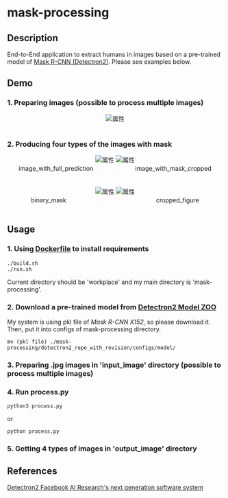 # mask-processing

## Description

End-to-End application to extract humans in images based on a pre-trained model of [Mask R-CNN (Detectron2)](https://github.com/facebookresearch/detectron2). Please see examples below.

## Demo

### 1. Preparing images (possible to process multiple images)

<div align="center">
<img src="https://github.com/hiroyasuakada/mask-processing/blob/master/demo/input_image/test.jpg" alt="属性" title="タイトル">
</div>

<br>

### 2. Producing four types of the images with mask

<div align="center">
<img src="https://github.com/hiroyasuakada/mask-processing/blob/master/demo/output_image/image_with_full_prediction/test.jpg" alt="属性">
<img src="https://github.com/hiroyasuakada/mask-processing/blob/master/demo/output_image/image_with_mask_cropped/test.jpg" alt="属性">
<div align="center">
image_with_full_prediction　　　　　　　image_with_mask_cropped
</div>

<br>
<br>

<img src="https://github.com/hiroyasuakada/mask-processing/blob/master/demo/output_image/binary_mask/test.jpg" alt="属性">
<img src="https://github.com/hiroyasuakada/mask-processing/blob/master/demo/output_image/cropped_figure/test.jpg" alt="属性">
<div align="center">
binary_mask　　　　　　　　　　　　　　　cropped_figure
</div>

</div>

<br>

## Usage

### 1. Using [Dockerfile](<https://github.com/hiroyasuakada/mask-processing/tree/master/docker_mask_processing/>) to install requirements

    ./build.sh
    ./run.sh

Current directory should be 'workplace' and my main directory is 'mask-processing'.

### 2. Download a pre-trained model from [Detectron2 Model ZOO](<https://github.com/facebookresearch/detectron2/blob/master/MODEL_ZOO.md/>) 

My system is using pkl file of *Mask R-CNN X152*, so please download it. 
Then, put it into configs of mask-processing directory.

    mv (pkl file) ./mask-processing/detectron2_repo_with_revision/configs/model/

### 3. Preparing .jpg images in 'input_image' directory (possible to process multiple images)

### 4. Run process.py

    python3 process.py
    
or
    
    python process.py

### 5. Getting 4 types of images in 'output_image' directory


## References
[Detectron2 Facebook AI Research's next generation software system](https://github.com/facebookresearch/detectron2)
